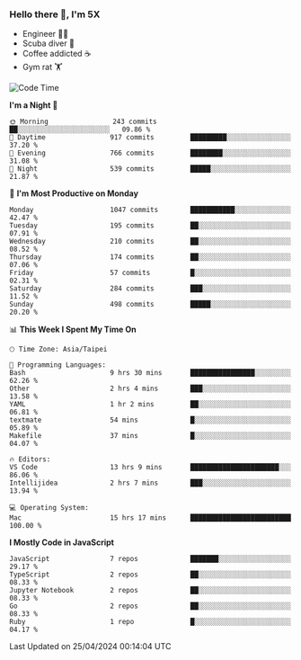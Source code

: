 ### Hello there 👋, I'm 5X

* Engineer 👨‍💻
* Scuba diver 🤿
* Coffee addicted ☕️
* Gym rat 🏋️

<!--START_SECTION:waka-->
![Code Time](http://img.shields.io/badge/Code%20Time-930%20hrs%205%20mins-blue)

**I'm a Night 🦉** 

```text
🌞 Morning                243 commits         ██░░░░░░░░░░░░░░░░░░░░░░░   09.86 % 
🌆 Daytime                917 commits         █████████░░░░░░░░░░░░░░░░   37.20 % 
🌃 Evening                766 commits         ████████░░░░░░░░░░░░░░░░░   31.08 % 
🌙 Night                  539 commits         █████░░░░░░░░░░░░░░░░░░░░   21.87 % 
```
📅 **I'm Most Productive on Monday** 

```text
Monday                   1047 commits        ███████████░░░░░░░░░░░░░░   42.47 % 
Tuesday                  195 commits         ██░░░░░░░░░░░░░░░░░░░░░░░   07.91 % 
Wednesday                210 commits         ██░░░░░░░░░░░░░░░░░░░░░░░   08.52 % 
Thursday                 174 commits         ██░░░░░░░░░░░░░░░░░░░░░░░   07.06 % 
Friday                   57 commits          █░░░░░░░░░░░░░░░░░░░░░░░░   02.31 % 
Saturday                 284 commits         ███░░░░░░░░░░░░░░░░░░░░░░   11.52 % 
Sunday                   498 commits         █████░░░░░░░░░░░░░░░░░░░░   20.20 % 
```


📊 **This Week I Spent My Time On** 

```text
🕑︎ Time Zone: Asia/Taipei

💬 Programming Languages: 
Bash                     9 hrs 30 mins       ████████████████░░░░░░░░░   62.26 % 
Other                    2 hrs 4 mins        ███░░░░░░░░░░░░░░░░░░░░░░   13.58 % 
YAML                     1 hr 2 mins         ██░░░░░░░░░░░░░░░░░░░░░░░   06.81 % 
textmate                 54 mins             █░░░░░░░░░░░░░░░░░░░░░░░░   05.89 % 
Makefile                 37 mins             █░░░░░░░░░░░░░░░░░░░░░░░░   04.07 % 

🔥 Editors: 
VS Code                  13 hrs 9 mins       ██████████████████████░░░   86.06 % 
Intellijidea             2 hrs 7 mins        ███░░░░░░░░░░░░░░░░░░░░░░   13.94 % 

💻 Operating System: 
Mac                      15 hrs 17 mins      █████████████████████████   100.00 % 
```

**I Mostly Code in JavaScript** 

```text
JavaScript               7 repos             ███████░░░░░░░░░░░░░░░░░░   29.17 % 
TypeScript               2 repos             ██░░░░░░░░░░░░░░░░░░░░░░░   08.33 % 
Jupyter Notebook         2 repos             ██░░░░░░░░░░░░░░░░░░░░░░░   08.33 % 
Go                       2 repos             ██░░░░░░░░░░░░░░░░░░░░░░░   08.33 % 
Ruby                     1 repo              █░░░░░░░░░░░░░░░░░░░░░░░░   04.17 % 
```




 Last Updated on 25/04/2024 00:14:04 UTC
<!--END_SECTION:waka-->
